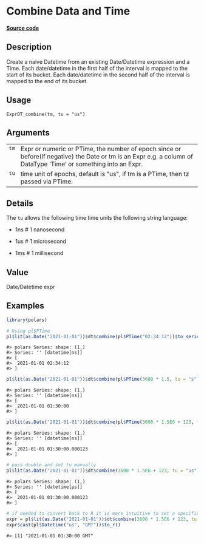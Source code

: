 

# Combine Data and Time

[**Source code**](https://github.com/pola-rs/r-polars/tree/main/R/expr__datetime.R#L126)

## Description

Create a naive Datetime from an existing Date/Datetime expression and a
Time. Each date/datetime in the first half of the interval is mapped to
the start of its bucket. Each date/datetime in the second half of the
interval is mapped to the end of its bucket.

## Usage

<pre><code class='language-R'>ExprDT_combine(tm, tu = "us")
</code></pre>

## Arguments

<table>
<tr>
<td style="white-space: nowrap; font-family: monospace; vertical-align: top">
<code id="ExprDT_combine_:_tm">tm</code>
</td>
<td>
Expr or numeric or PTime, the number of epoch since or before(if
negative) the Date or tm is an Expr e.g. a column of DataType ‘Time’ or
something into an Expr.
</td>
</tr>
<tr>
<td style="white-space: nowrap; font-family: monospace; vertical-align: top">
<code id="ExprDT_combine_:_tu">tu</code>
</td>
<td>
time unit of epochs, default is "us", if tm is a PTime, then tz passed
via PTime.
</td>
</tr>
</table>

## Details

The <code>tu</code> allows the following time time units the following
string language:

<ul>
<li>

1ns \# 1 nanosecond

</li>
<li>

1us \# 1 microsecond

</li>
<li>

1ms \# 1 millisecond

</li>
</ul>

## Value

Date/Datetime expr

## Examples

``` r
library(polars)

# Using pl$PTime
pl$lit(as.Date("2021-01-01"))$dt$combine(pl$PTime("02:34:12"))$to_series()
```

    #> polars Series: shape: (1,)
    #> Series: '' [datetime[ns]]
    #> [
    #>  2021-01-01 02:34:12
    #> ]

``` r
pl$lit(as.Date("2021-01-01"))$dt$combine(pl$PTime(3600 * 1.5, tu = "s"))$to_series()
```

    #> polars Series: shape: (1,)
    #> Series: '' [datetime[ns]]
    #> [
    #>  2021-01-01 01:30:00
    #> ]

``` r
pl$lit(as.Date("2021-01-01"))$dt$combine(pl$PTime(3600 * 1.5E6 + 123, tu = "us"))$to_series()
```

    #> polars Series: shape: (1,)
    #> Series: '' [datetime[ns]]
    #> [
    #>  2021-01-01 01:30:00.000123
    #> ]

``` r
# pass double and set tu manually
pl$lit(as.Date("2021-01-01"))$dt$combine(3600 * 1.5E6 + 123, tu = "us")$to_series()
```

    #> polars Series: shape: (1,)
    #> Series: '' [datetime[μs]]
    #> [
    #>  2021-01-01 01:30:00.000123
    #> ]

``` r
# if needed to convert back to R it is more intuitive to set a specific time zone
expr = pl$lit(as.Date("2021-01-01"))$dt$combine(3600 * 1.5E6 + 123, tu = "us")
expr$cast(pl$Datetime("us", "GMT"))$to_r()
```

    #> [1] "2021-01-01 01:30:00 GMT"
